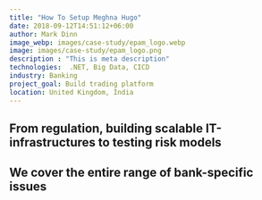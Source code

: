 ```yaml
---
title: "How To Setup Meghna Hugo"
date: 2018-09-12T14:51:12+06:00
author: Mark Dinn
image_webp: images/case-study/epam_logo.webp
image: images/case-study/epam_logo.png
description : "This is meta description"
technologies:  .NET, Big Data, CICD
industry: Banking
project_goal: Build trading platform
location: United Kingdom, India
---
```


## From regulation, building scalable IT-infrastructures to testing risk models

## We cover the entire range of bank-specific issues

